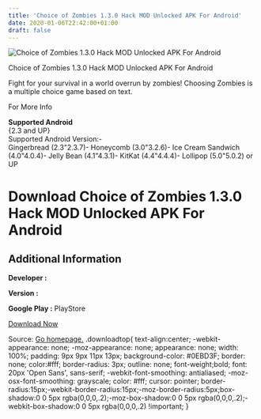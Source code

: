 ```yaml
---
title: 'Choice of Zombies 1.3.0 Hack MOD Unlocked APK For Android'
date: 2020-01-06T22:42:00+01:00
draft: false
---
```


![Choice of Zombies 1.3.0 Hack MOD Unlocked APK For Android](https://i0.wp.com/apkhome.net/wp-content/uploads/2017/06/Choice-of-Zombies-1.3.0.png "Choice of Zombies 1.3.0 Hack MOD Unlocked APK For Android")

  

Choice of Zombies 1.3.0 Hack MOD Unlocked APK For Android

Fight for your survival in a world overrun by zombies! Choosing Zombies is a multiple choice game based on text.

For More Info

**Supported Android**  
{2.3 and UP}  
Supported Android Version:-  
Gingerbread (2.3"2.3.7)- Honeycomb (3.0"3.2.6)- Ice Cream Sandwich (4.0"4.0.4)- Jelly Bean (4.1"4.3.1)- KitKat (4.4"4.4.4)- Lollipop (5.0"5.0.2) or UP

Download Choice of Zombies 1.3.0 Hack MOD Unlocked APK For Android
==================================================================

Additional Information
----------------------

**Developer :**

**Version :**

**Google Play :** PlayStore

  

[Download Now](https://store4app.co/post/choice-of-zombies-1-3-0-hack-mod-unlocked-apk-for-android_1573671974)

  
Source: [Go homepage.](https://store4app.co/post/choice-of-zombies-1-3-0-hack-mod-unlocked-apk-for-android_1573671974) .downloadtop{ text-align:center; -webkit-appearance: none; -moz-appearance: none; appearance: none; width: 100%; padding: 9px 9px 11px 13px; background-color: #0EBD3F; border: none; color:#fff; border-radius: 3px; outline: none; font-weight;bold; font: 20px 'Open Sans', sans-serif; -webkit-font-smoothing: antialiased; -moz-osx-font-smoothing: grayscale; color: #fff; cursor: pointer; border-radius:15px;-webkit-border-radius:15px;-moz-border-radius:5px;box-shadow:0 0 5px rgba(0,0,0,.2);-moz-box-shadow:0 0 5px rgba(0,0,0,.2);-webkit-box-shadow:0 0 5px rgba(0,0,0,.2) !important; }